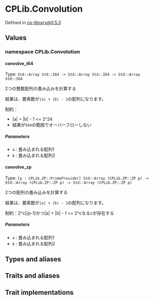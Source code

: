 # CPLib.Convolution

Defined in cp-library@0.5.3

## Values

### namespace CPLib.Convolution

#### convolve_i64

Type: `Std::Array Std::I64 -> Std::Array Std::I64 -> Std::Array Std::I64`

2つの整数配列の畳み込みを計算する

結果は、要素数が`|a| + |b| - 1`の配列になります。

制約：
- |a| + |b| - 1 <= 2^24
- 結果が`I64`の範囲でオーバーフローしない

##### Parameters

- `a` : 畳み込まれる配列1
- `b` : 畳み込まれる配列2

#### convolve_zp

Type: `[p : CPLib.ZP::PrimeProvider] Std::Array (CPLib.ZP::ZP p) -> Std::Array (CPLib.ZP::ZP p) -> Std::Array (CPLib.ZP::ZP p)`

2つの配列の畳み込みを計算する

結果は、要素数が`|a| + |b| - 1`の配列になります。

制約：2^c|(p-1)かつ|a| + |b| - 1 <= 2^cなるcが存在する

##### Parameters

- `a` : 畳み込まれる配列1
- `b` : 畳み込まれる配列2

## Types and aliases

## Traits and aliases

## Trait implementations